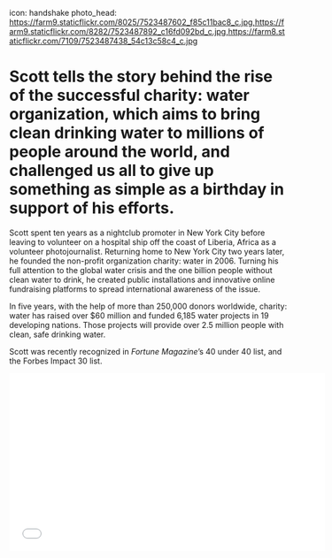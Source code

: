 icon: handshake
photo_head: https://farm9.staticflickr.com/8025/7523487602_f85c11bac8_c.jpg,https://farm9.staticflickr.com/8282/7523487892_c16fd092bd_c.jpg,https://farm8.staticflickr.com/7109/7523487438_54c13c58c4_c.jpg

# Scott tells the story behind the rise of the successful charity: water organization, which aims to bring clean drinking water to millions of people around the world, and challenged us all to give up something as simple as a birthday in support of his efforts.

<div class="zig-zags_blue"></div>

Scott spent ten years as a nightclub promoter in New York City before leaving to volunteer on a hospital ship off the coast of Liberia, Africa as a volunteer photojournalist. Returning home to New York City two years later, he founded the non-profit organization charity: water in 2006. Turning his full attention to the global water crisis and the one billion people without clean water to drink, he created public installations and innovative online fundraising platforms to spread international awareness of the issue.

In five years, with the help of more than 250,000 donors worldwide, charity: water has raised over $60 million and funded 6,185 water projects in 19 developing nations. Those projects will provide over 2.5 million people with clean, safe drinking water.

Scott was recently recognized in *Fortune Magazine*’s 40 under 40 list, and the Forbes Impact 30 list.

<div class="line-canvas"></div>

<iframe src="//player.vimeo.com/video/49843996?byline=0&amp;portrait=0&amp;color=adbf27" width="570" height="321" frameborder="0" webkitallowfullscreen mozallowfullscreen allowfullscreen></iframe>
